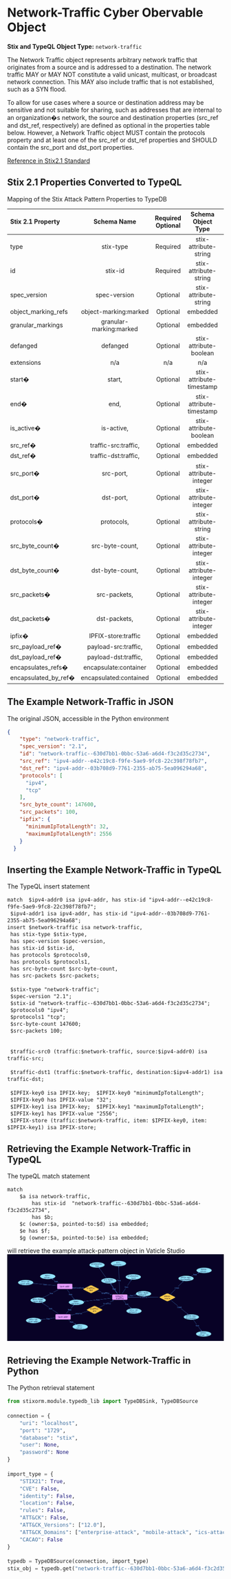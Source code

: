 # Network-Traffic Cyber Obervable Object

**Stix and TypeQL Object Type:**  `network-traffic`

The Network Traffic object represents arbitrary network traffic that originates from a source and is addressed to a destination. The network traffic MAY or MAY NOT constitute a valid unicast, multicast, or broadcast network connection. This MAY also include traffic that is not established, such as a SYN flood.

To allow for use cases where a source or destination address may be sensitive and not suitable for sharing, such as addresses that are internal to an organization�s network, the source and destination properties (src_ref and dst_ref, respectively) are defined as optional in the properties table below. However, a Network Traffic object MUST contain the protocols property and at least one of the src_ref or dst_ref properties and SHOULD contain the src_port and dst_port properties.

[Reference in Stix2.1 Standard](https://docs.oasis-open.org/cti/stix/v2.1/os/stix-v2.1-os.html#_rgnc3w40xy)
## Stix 2.1 Properties Converted to TypeQL
Mapping of the Stix Attack Pattern Properties to TypeDB

|  Stix 2.1 Property    |           Schema Name             | Required  Optional  |      Schema Object Type | Schema Parent  |
|:--------------------|:--------------------------------:|:------------------:|:------------------------:|:-------------:|
|  type                 |            stix-type              |      Required       |  stix-attribute-string    |   attribute    |
|  id                   |             stix-id               |      Required       |  stix-attribute-string    |   attribute    |
|  spec_version         |           spec-version            |      Optional       |  stix-attribute-string    |   attribute    |
|  object_marking_refs  |      object-marking:marked        |      Optional       |   embedded     |relation |
|  granular_markings    |     granular-marking:marked       |      Optional       |   embedded     |relation |
| defanged |defanged |      Optional       |stix-attribute-boolean |   attribute    |
|  extensions           |               n/a                 |        n/a          |           n/a             |      n/a       |
| start� |start, |      Optional       |  stix-attribute-timestamp    |   attribute    |
| end� |end, |      Optional       |  stix-attribute-timestamp    |   attribute    |
| is_active� |is-active, |      Optional       |  stix-attribute-boolean    |   attribute    |
| src_ref� |traffic-src:traffic, |      Optional       |   embedded     |relation |
| dst_ref� |traffic-dst:traffic, |      Optional       |   embedded     |relation |
| src_port� |src-port, |      Optional       |  stix-attribute-integer    |   attribute    |
| dst_port� |dst-port, |      Optional       |  stix-attribute-integer    |   attribute    |
| protocols� |protocols, |      Optional       |  stix-attribute-string    |   attribute    |
| src_byte_count� |src-byte-count, |      Optional       |  stix-attribute-integer    |   attribute    |
| dst_byte_count� |dst-byte-count, |      Optional       |  stix-attribute-integer    |   attribute    |
| src_packets� |src-packets, |      Optional       |  stix-attribute-integer    |   attribute    |
| dst_packets� |dst-packets, |      Optional       |  stix-attribute-integer    |   attribute    |
| ipfix� |IPFIX-store:traffic |      Optional       |   embedded     |relation |
| src_payload_ref� |payload-src:traffic, |      Optional       |   embedded     |relation |
| dst_payload_ref� |payload-dst:traffic, |      Optional       |   embedded     |relation |
| encapsulates_refs� |encapsulate:container |      Optional       |   embedded     |relation |
| encapsulated_by_ref� |encapsulated:contained |      Optional       |   embedded     |relation |

## The Example Network-Traffic in JSON
The original JSON, accessible in the Python environment
```json
{      
    "type": "network-traffic",      
    "spec_version": "2.1",      
    "id": "network-traffic--630d7bb1-0bbc-53a6-a6d4-f3c2d35c2734",      
    "src_ref": "ipv4-addr--e42c19c8-f9fe-5ae9-9fc8-22c398f78fb7",      
    "dst_ref": "ipv4-addr--03b708d9-7761-2355-ab75-5ea096294a68",
    "protocols": [      
      "ipv4",      
      "tcp"      
    ],      
    "src_byte_count": 147600,      
    "src_packets": 100,      
    "ipfix": {      
      "minimumIpTotalLength": 32,      
      "maximumIpTotalLength": 2556      
    }      
  }
```


## Inserting the Example Network-Traffic in TypeQL
The TypeQL insert statement
```typeql
match  $ipv4-addr0 isa ipv4-addr, has stix-id "ipv4-addr--e42c19c8-f9fe-5ae9-9fc8-22c398f78fb7";
 $ipv4-addr1 isa ipv4-addr, has stix-id "ipv4-addr--03b708d9-7761-2355-ab75-5ea096294a68";
insert $network-traffic isa network-traffic,
 has stix-type $stix-type,
 has spec-version $spec-version,
 has stix-id $stix-id,
 has protocols $protocols0,
 has protocols $protocols1,
 has src-byte-count $src-byte-count,
 has src-packets $src-packets;

 $stix-type "network-traffic";
 $spec-version "2.1";
 $stix-id "network-traffic--630d7bb1-0bbc-53a6-a6d4-f3c2d35c2734";
 $protocols0 "ipv4";
 $protocols1 "tcp";
 $src-byte-count 147600;
 $src-packets 100;


 $traffic-src0 (traffic:$network-traffic, source:$ipv4-addr0) isa traffic-src;

 $traffic-dst1 (traffic:$network-traffic, destination:$ipv4-addr1) isa traffic-dst;

 $IPFIX-key0 isa IPFIX-key;  $IPFIX-key0 "minimumIpTotalLength";
 $IPFIX-key0 has IPFIX-value "32";
 $IPFIX-key1 isa IPFIX-key;  $IPFIX-key1 "maximumIpTotalLength";
 $IPFIX-key1 has IPFIX-value "2556";
 $IPFIX-store (traffic:$network-traffic, item: $IPFIX-key0, item: $IPFIX-key1) isa IPFIX-store;
```

## Retrieving the Example Network-Traffic in TypeQL
The typeQL match statement

```typeql
match
    $a isa network-traffic,
        has stix-id  "network-traffic--630d7bb1-0bbc-53a6-a6d4-f3c2d35c2734",
        has $b;
    $c (owner:$a, pointed-to:$d) isa embedded;
    $e has $f;
    $g (owner:$a, pointed-to:$e) isa embedded;
```


will retrieve the example attack-pattern object in Vaticle Studio
![Network-Traffic Example](./img/network.png)

## Retrieving the Example Network-Traffic  in Python
The Python retrieval statement

```python
from stixorm.module.typedb_lib import TypeDBSink, TypeDBSource

connection = {
    "uri": "localhost",
    "port": "1729",
    "database": "stix",
    "user": None,
    "password": None
}

import_type = {
    "STIX21": True,
    "CVE": False,
    "identity": False,
    "location": False,
    "rules": False,
    "ATT&CK": False,
    "ATT&CK_Versions": ["12.0"],
    "ATT&CK_Domains": ["enterprise-attack", "mobile-attack", "ics-attack"],
    "CACAO": False
}

typedb = TypeDBSource(connection, import_type)
stix_obj = typedb.get("network-traffic--630d7bb1-0bbc-53a6-a6d4-f3c2d35c2734")
```

